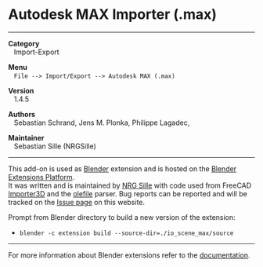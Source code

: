 # Autodesk MAX Importer (.max)


---  


**Category**  
&nbsp;&nbsp; Import-Export  

**Menu**  
&nbsp;&nbsp; `File --> Import/Export --> Autodesk MAX (.max)`  

**Version**  
&nbsp;&nbsp; 1.4.5  

**Authors**  
&nbsp;&nbsp; Sebastian Schrand, Jens M. Plonka, Philippe Lagadec,  

**Maintainer**  
&nbsp;&nbsp; Sebastian Sille (NRGSille)  

---  

This add-on is used as [Blender](https://www.blender.org) extension and is hosted on the [Blender Extensions Platform](https://extensions.blender.org/add-ons/io-scene-max).  
It was written and is maintained by [NRG Sille](https://github.com/nrgsille76) with code used from FreeCAD [Importer3D](https://github.com/jmplonka/Importer3D) and the [olefile](https://github.com/decalage2/olefile) parser. 
Bug reports can be reported and will be tracked on the [Issue page](https://github.com/nrgsille76/io_scene_max/issues) on this website. 
<br>


Prompt from Blender directory to build a new version of the extension:
* `blender -c extension build --source-dir=./io_scene_max/source`

---

For more information about Blender extensions refer to the [documentation](https://extensions.blender.org/about).
